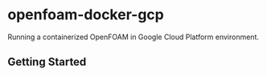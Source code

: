 # openfoam-docker-gcp
 
Running a containerized OpenFOAM in Google Cloud Platform environment. 

## Getting Started
